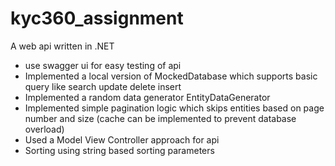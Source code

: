 # kyc360_assignment
A web api written in .NET


- use swagger ui for easy testing of api
- Implemented a local version of MockedDatabase which supports basic query like search update delete insert
- Implemented a random data generator EntityDataGenerator
- Implemented simple pagination logic which skips entities based on page number and size (cache can be implemented to prevent database overload)
- Used a Model View Controller approach for api
- Sorting using string based sorting parameters
